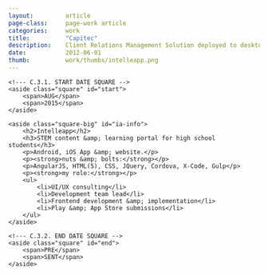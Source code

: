 ```yaml
---
layout: 		article
page-class: 	page-work article
categories: 	work
title:  		"Capitec"
description:	Client Relations Management Solution deployed to desktops in Capitec Banks throughout South Africa.
date:   		2012-06-01
thumb: 			work/thumbs/intelleapp.png
---
```


<!--- C.3. CONTENT AREA ------------------------------------------------------------------------------------------- --> 

<section id="capitec">

    <!--- C.3.1. START DATE SQUARE -->
    <aside class="square" id="start">
        <span>AUG</span>
        <span>2015</span>
    </aside>
    
    <aside class="square-big" id="ia-info">
        <h2>Intelleapp</h2>
        <h3>STEM content &amp; learning portal for high school students</h3>
        <p>Android, iOS App &amp; website.</p>
        <p><strong>nuts &amp; bolts:</strong></p>
        <p>AngularJS, HTML(5), CSS, JQuery, Cordova, X-Code, Gulp</p>
        <p><strong>my role:</strong></p>
        <ul>
            <li>UI/UX consulting</li>
            <li>Development team lead</li>
            <li>Frontend development &amp; implementation</li>
            <li>Play &amp; App Store submissions</li>
        </ul>
    </aside>

    <!--- C.3.2. END DATE SQUARE -->
    <aside class="square" id="end">
        <span>PRE</span>
        <span>SENT</span>
    </aside>
    
</section>

<!--- C.3. END ---------------------------------------------------------------------------------------------------- -->